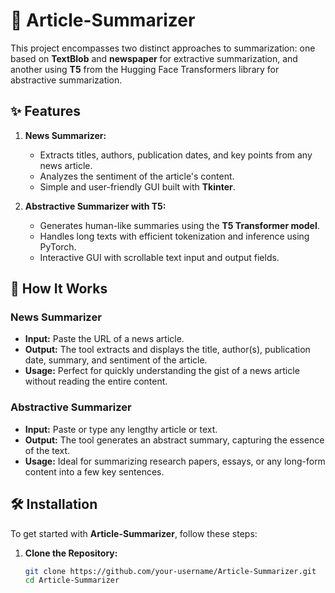 # 📰 Article-Summarizer

This project encompasses two distinct approaches to summarization: one based on **TextBlob** and **newspaper** for extractive summarization, and another using **T5** from the Hugging Face Transformers library for abstractive summarization.

## ✨ Features

1. **News Summarizer:**
   - Extracts titles, authors, publication dates, and key points from any news article.
   - Analyzes the sentiment of the article's content.
   - Simple and user-friendly GUI built with **Tkinter**.

2. **Abstractive Summarizer with T5:**
   - Generates human-like summaries using the **T5 Transformer model**.
   - Handles long texts with efficient tokenization and inference using PyTorch.
   - Interactive GUI with scrollable text input and output fields.

## 🚀 How It Works

### News Summarizer
- **Input:** Paste the URL of a news article.
- **Output:** The tool extracts and displays the title, author(s), publication date, summary, and sentiment of the article.
- **Usage:** Perfect for quickly understanding the gist of a news article without reading the entire content.

### Abstractive Summarizer
- **Input:** Paste or type any lengthy article or text.
- **Output:** The tool generates an abstract summary, capturing the essence of the text.
- **Usage:** Ideal for summarizing research papers, essays, or any long-form content into a few key sentences.

## 🛠️ Installation

To get started with **Article-Summarizer**, follow these steps:

1. **Clone the Repository:**
   ```bash
   git clone https://github.com/your-username/Article-Summarizer.git
   cd Article-Summarizer

